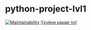 # python-project-lvl1
[![Maintainability](https://api.codeclimate.com/v1/badges/a99a88d28ad37a79dbf6/maintainability)](https://codeclimate.com/github/codeclimate/codeclimate/maintainability)
[![хуйня какая-то]](https://github.com/nightdentist/python-project-lvl1/actions/workflows/main/badge.svg)